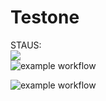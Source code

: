 # Testone

STAUS:<br>
<img src="https://github.com/fireflysua/Testone/actions/workflows/my_testing/badge.svg?branch-master"><br>
![example workflow](https://github.com/github/docs/actions/workflows/main.yml/badge.svg)


![example workflow](https://github.com/fireflysua/Testone/actions/workflows/my-basics.yml/badge.svg)

